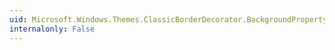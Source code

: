 ```yaml
---
uid: Microsoft.Windows.Themes.ClassicBorderDecorator.BackgroundProperty
internalonly: False
---
```

